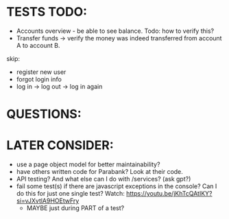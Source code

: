 # TESTS TODO:
- Accounts overview - be able to see balance. Todo: how to verify this?
- Transfer funds -> verify the money was indeed transferred from account A to account B.

skip:
- register new user
- forgot login info
- log in -> log out -> log in again


# QUESTIONS:




# LATER CONSIDER:
- use a page object model for better maintainability?
- have others written code for Parabank? Look at their code.
- API testing? And what else can I do with /services? (ask gpt?)
- fail some test(s) if there are javascript exceptions in the console? Can I do this for just one single test? Watch: https://youtu.be/jKhTcQAtIKY?si=vJXvtlA9HOEtwFry 
    - MAYBE just during PART of a test?


